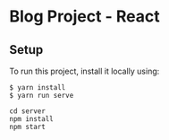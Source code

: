 # Blog Project - React

	
## Setup
To run this project, install it locally using:

```
$ yarn install
$ yarn run serve

cd server
npm install
npm start

```

